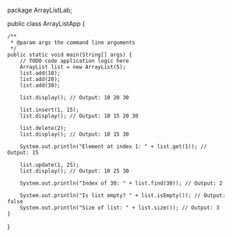 package ArrayListLab;


public class ArrayListApp {

    /**
     * @param args the command line arguments
     */
    public static void main(String[] args) {
        // TODO code application logic here
        ArrayList list = new ArrayList(5);
        list.add(10);
        list.add(20);
        list.add(30);
        
        list.display(); // Output: 10 20 30

        list.insert(1, 15);
        list.display(); // Output: 10 15 20 30

        list.delete(2);
        list.display(); // Output: 10 15 30

        System.out.println("Element at index 1: " + list.get(1)); // Output: 15

        list.update(1, 25);
        list.display(); // Output: 10 25 30

        System.out.println("Index of 30: " + list.find(30)); // Output: 2

        System.out.println("Is list empty? " + list.isEmpty()); // Output: false
        System.out.println("Size of list: " + list.size()); // Output: 3
    }
    
}

    
    


